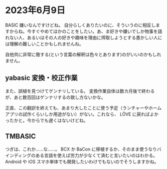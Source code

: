 # 2023年6月9日

BASIC 嫌いなんですけどね。
自分らしくありたいのに、そういうのに相反しますからね。今すぐやめてほかのことをしたい。あ、ま好きや嫌いでしか物事を語れない人、あるいはその人の好きや趣味を理由に搾取しようとする愚かしい人には理解の難しいことかもしれませんね。

自他共に非常に徹する(という言葉の解釈は色々とあります)のがいいのかもしれません。

## yabasic 変換・校正作業

また、誤植を見つけてゲンナリしている。
変換作業自体は数カ月後で終わるが、あと数百回はゲンナリするの致し方ないかな。

正直、この翻訳を終えても、あまり大したことに使う予定（ランチャーやホームアプリの試作くらいしか用途がない）がない。これなら、 LÖVE に戻ればよかったかと。今からでも遅くはないけどね。

## TMBASIC

つぎは、これか……な……。 BCX か BaCon に移植するか、そのまま使うなりバインディングのある言語を使えば労力が少なくて済むと言いたいのはわかる。Android や iOS スマホ単体でも開発したいわけでもないのでそうしますかね。
